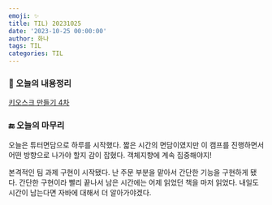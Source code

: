 ```yaml
---
emoji: ✨
title: TIL) 20231025
date: '2023-10-25 00:00:00'
author: 화나
tags: TIL
categories: TIL
---
```


### 📝 오늘의 내용정리

[키오스크 만들기 4차](https://hwana.github.io/naebaecamp/project/java-solo-project4/) 

### 🔚 오늘의 마무리

오늘은 튜터면담으로 하루를 시작했다. 짧은 시간의 면담이였지만 이 캠프를 진행하면서 어떤 방향으로 나가야 할지 감이 잡혔다. 객체지향에 계속 집중해야지!

본격적인 팀 과제 구현이 시작됐다. 난 주문 부분을 맡아서 간단한 기능을 구현하게 됐다. 간단한 구현이라 빨리 끝나서 남은 시간에는 어제 읽었던 책을 마저 읽었다. 내일도 시간이 남는다면 자바에 대해서 더 알아가야겠다.





